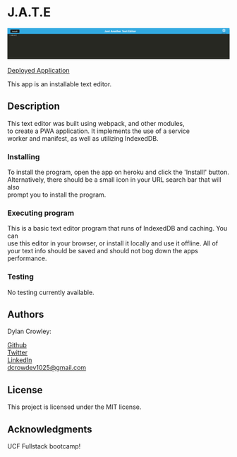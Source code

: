 # J.A.T.E

![Screenshot of application](./images/screenshot.PNG)

[Deployed Application](https://dashboard.heroku.com/apps/stark-everglades-82490)

This app is an installable text editor.

## Description

This text editor was built using webpack, and other modules,  
to create a PWA application. It implements the use of a service  
worker and manifest, as well as utilizing IndexedDB.

### Installing

To install the program, open the app on heroku and click the 'Install!' button.  
Alternatively, there should be a small icon in your URL search bar that will also  
prompt you to install the program.

### Executing program

This is a basic text editor program that runs of IndexedDB and caching. You can  
use this editor in your browser, or install it locally and use it offline. All of  
your text info should be saved and should not bog down the apps performance.

### Testing

No testing currently available.

## Authors

Dylan Crowley:

[Github](https://github.com/dcrowdev)  
[Twitter](https://twitter.com/dcrowdev)  
[LinkedIn](https://www.linkedin.com/in/dylan-crowley-3974b8252/)  
dcrowdev1025@gmail.com

## License

This project is licensed under the MIT license.

## Acknowledgments

UCF Fullstack bootcamp!
